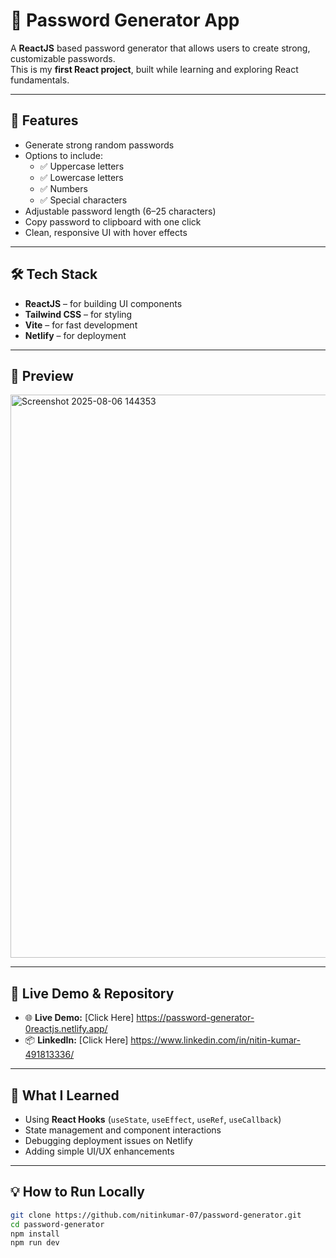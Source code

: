 # 🔑 Password Generator App

A **ReactJS** based password generator that allows users to create strong, customizable passwords.  
This is my **first React project**, built while learning and exploring React fundamentals.

---

## 🚀 Features
- Generate strong random passwords
- Options to include:
  - ✅ Uppercase letters  
  - ✅ Lowercase letters  
  - ✅ Numbers  
  - ✅ Special characters  
- Adjustable password length (6–25 characters)
- Copy password to clipboard with one click
- Clean, responsive UI with hover effects

---

## 🛠️ Tech Stack
- **ReactJS** – for building UI components
- **Tailwind CSS** – for styling
- **Vite** – for fast development
- **Netlify** – for deployment

---

## 📸 Preview  
<img width="1913" height="901" alt="Screenshot 2025-08-06 144353" src="https://github.com/user-attachments/assets/43430893-1c92-45eb-ac59-092fa08f554e" />


---

## 📂 Live Demo & Repository
- 🌐 **Live Demo:** [Click Here] https://password-generator-0reactjs.netlify.app/ 
- 📦 **LinkedIn:** [Click Here] https://www.linkedin.com/in/nitin-kumar-491813336/

---

## 📖 What I Learned
- Using **React Hooks** (`useState`, `useEffect`, `useRef`, `useCallback`)
- State management and component interactions
- Debugging deployment issues on Netlify
- Adding simple UI/UX enhancements

---

## 💡 How to Run Locally
```bash
git clone https://github.com/nitinkumar-07/password-generator.git
cd password-generator
npm install
npm run dev
